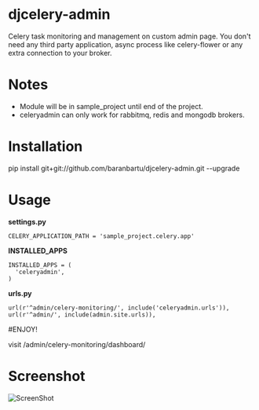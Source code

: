 # djcelery-admin

Celery task monitoring and management on custom admin page. You don't need any third party application, async process like celery-flower or any extra connection to your broker. 

# Notes

* Module will be in sample_project until end of the project. 
* celeryadmin can only work for rabbitmq, redis and mongodb brokers.
  
# Installation 

pip install git+git://github.com/baranbartu/djcelery-admin.git --upgrade

# Usage

**settings.py**

    CELERY_APPLICATION_PATH = 'sample_project.celery.app'

**INSTALLED_APPS**

    INSTALLED_APPS = (
      'celeryadmin',
    )
    
**urls.py**

    url(r'^admin/celery-monitoring/', include('celeryadmin.urls')),
    url(r'^admin/', include(admin.site.urls)), 

#ENJOY!

visit /admin/celery-monitoring/dashboard/

# Screenshot

![ScreenShot](https://raw.github.com/baranbartu/djcelery-admin/master/screenshot.png)
